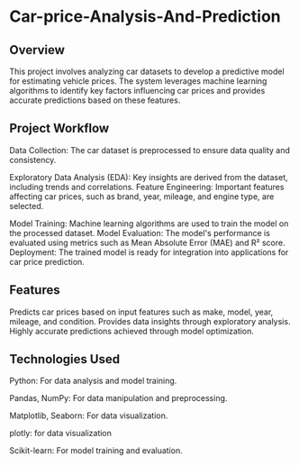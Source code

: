 # Car-price-Analysis-And-Prediction

## Overview
This project involves analyzing car datasets to develop a predictive model for estimating vehicle prices. The system leverages machine learning algorithms to identify key factors influencing car prices and provides accurate predictions based on these features.

## Project Workflow
Data Collection: The car dataset is preprocessed to ensure data quality and consistency.

Exploratory Data Analysis (EDA): Key insights are derived from the dataset, including trends and correlations.
Feature Engineering: Important features affecting car prices, such as brand, year, mileage, and engine type, are selected.

Model Training: Machine learning algorithms are used to train the model on the processed dataset.
Model Evaluation: The model's performance is evaluated using metrics such as Mean Absolute Error (MAE) and R² score.
Deployment: The trained model is ready for integration into applications for car price prediction.

## Features
Predicts car prices based on input features such as make, model, year, mileage, and condition.
Provides data insights through exploratory analysis.
Highly accurate predictions achieved through model optimization.

## Technologies Used
Python: For data analysis and model training.

Pandas, NumPy: For data manipulation and preprocessing.

Matplotlib, Seaborn: For data visualization.

plotly: for data visualization

Scikit-learn: For model training and evaluation.
